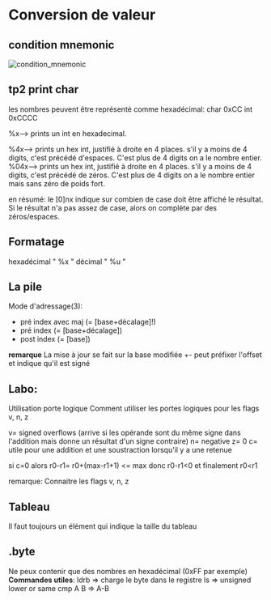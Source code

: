 Conversion de valeur
====================

## condition mnemonic
![condition_mnemonic](../images/condition_mnemonic.png)

## tp2 print char

les nombres peuvent être représenté comme hexadécimal:
char	0xCC
int	0xCCCC

%x--> prints un int en hexadecimal.

%4x--> prints un hex int, justifié à droite en 4 places. s'il y a moins de 4 digits, c'est précédé d'espaces. C'est plus de 4 digits on a le nombre entier.
%04x--> prints un hex int, justifié à droite en 4 places. s'il y a moins de 4 digits, c'est précédé de zéros. C'est plus de 4 digits on a le nombre entier mais sans zéro de poids fort.

en résumé:
le [0]nx indique sur combien de case doit être affiché le résultat. Si le résultat n'a pas assez de case, alors on complète par des zéros/espaces.

## Formatage
hexadécimal " %x "
décimal " %u "


## La pile
Mode d'adressage(3):
* pré index avec maj (= [base+décalage]!)
* pré index (= [base+décalage])
* post index (= [base])

**remarque**
La mise à jour se fait sur la base modifiée
+- peut préfixer l'offset et indique qu'il est signé

## Labo:
Utilisation porte logique
Comment utiliser les portes logiques pour les flags v, n, z

v= signed overflows (arrive si les opérande sont du même signe dans l'addition mais donne un résultat d'un signe contraire)
n= negative
z= 0
c= utile pour une addition et une soustraction lorsqu'il y a une retenue

si c=0 alors r0-r1= r0+(max-r1+1) <= max donc r0-r1<0 et finalement r0<r1

remarque: Connaitre les flags v, n, z

## Tableau
Il faut toujours un élément qui indique la taille du tableau

## .byte
Ne peux contenir que des nombres en hexadécimal (0xFF par exemple)
**Commandes utiles**:
ldrb => charge le byte dans le registre
ls => unsigned lower or same
cmp A B => A-B



